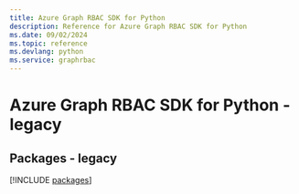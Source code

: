 ```yaml
---
title: Azure Graph RBAC SDK for Python
description: Reference for Azure Graph RBAC SDK for Python
ms.date: 09/02/2024
ms.topic: reference
ms.devlang: python
ms.service: graphrbac
---
```

# Azure Graph RBAC SDK for Python - legacy
## Packages - legacy
[!INCLUDE [packages](graph-rbac-index.md)]
